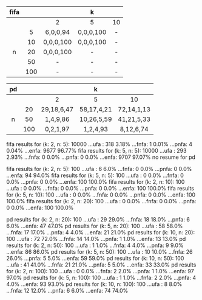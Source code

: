 | fifa |     |           |     k     |    |
|:----:|:---:|:---------:|:---------:|:--:|
|      |     |     2     |     5     | 10 |
|      |  5  |  6,0,0,94 | 0,0,0,100 |  - |
|      |  10 | 0,0,0,100 | 0,0,0,100 |  - |
|   n  |  20 | 0,0,0,100 |     -     |  - |
|      |  50 |     -     |     -     |  - |
|      | 100 |     -     |     -     |  - |

| pd |     |            |      k     |            |
|:--:|:---:|:----------:|:----------:|:----------:|
|    |     |      2     |      5     |     10     |
|    |  20 | 29,18,6,47 | 58,17,4,21 | 72,14,1,13 |
|  n |  50 |  1,4,9,86  | 10,26,5,59 | 41,21,5,33 |
|    | 100 |  0,2,1,97  |  1,2,4,93  |  8,12,6,74 |

fifa results for (k: 2, n: 5): 10000
...ufa : 318 3.18%
...fnfa: 1 0.01%
...pnfa: 4 0.04%
...enfa: 9677 96.77%
fifa results for (k: 5, n: 5): 10000
...ufa : 293 2.93%
...fnfa: 0 0.0%
...pnfa: 0 0.0%
...enfa: 9707 97.07%
no resume for pd

fifa results for (k: 2, n: 5): 100
...ufa : 6 6.0%
...fnfa: 0 0.0%
...pnfa: 0 0.0%
...enfa: 94 94.0%
fifa results for (k: 5, n: 5): 100
...ufa : 0 0.0%
...fnfa: 0 0.0%
...pnfa: 0 0.0%
...enfa: 100 100.0%
fifa results for (k: 2, n: 10): 100
...ufa : 0 0.0%
...fnfa: 0 0.0%
...pnfa: 0 0.0%
...enfa: 100 100.0%
fifa results for (k: 5, n: 10): 100
...ufa : 0 0.0%
...fnfa: 0 0.0%
...pnfa: 0 0.0%
...enfa: 100 100.0%
fifa results for (k: 2, n: 20): 100
...ufa : 0 0.0%
...fnfa: 0 0.0%
...pnfa: 0 0.0%
...enfa: 100 100.0%

pd results for (k: 2, n: 20): 100
...ufa : 29 29.0%
...fnfa: 18 18.0%
...pnfa: 6 6.0%
...enfa: 47 47.0%
pd results for (k: 5, n: 20): 100
...ufa : 58 58.0%
...fnfa: 17 17.0%
...pnfa: 4 4.0%
...enfa: 21 21.0%
pd results for (k: 10, n: 20): 100
...ufa : 72 72.0%
...fnfa: 14 14.0%
...pnfa: 1 1.0%
...enfa: 13 13.0%
pd results for (k: 2, n: 50): 100
...ufa : 1 1.0%
...fnfa: 4 4.0%
...pnfa: 9 9.0%
...enfa: 86 86.0%
pd results for (k: 5, n: 50): 100
...ufa : 10 10.0%
...fnfa: 26 26.0%
...pnfa: 5 5.0%
...enfa: 59 59.0%
pd results for (k: 10, n: 50): 100
...ufa : 41 41.0%
...fnfa: 21 21.0%
...pnfa: 5 5.0%
...enfa: 33 33.0%
pd results for (k: 2, n: 100): 100
...ufa : 0 0.0%
...fnfa: 2 2.0%
...pnfa: 1 1.0%
...enfa: 97 97.0%
pd results for (k: 5, n: 100): 100
...ufa : 1 1.0%
...fnfa: 2 2.0%
...pnfa: 4 4.0%
...enfa: 93 93.0%
pd results for (k: 10, n: 100): 100
...ufa : 8 8.0%
...fnfa: 12 12.0%
...pnfa: 6 6.0%
...enfa: 74 74.0%
